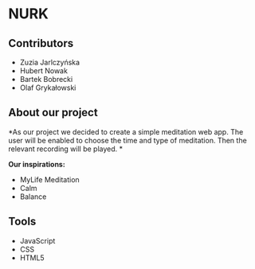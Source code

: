 # NURK
## Contributors
- Zuzia Jarlczyńska
- Hubert Nowak
- Bartek Bobrecki
- Olaf Grykałowski

## About our project
*As our project we decided to create a simple meditation web app. The user will be enabled to choose the time and type of meditation. Then the relevant recording will be played.  *

**Our inspirations:**

 - MyLife Meditation
 - Calm
 - Balance


##  Tools
 - JavaScript
 - CSS
 - HTML5
 
